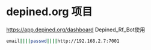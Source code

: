 # depined.org 项目

https://app.depined.org/dashboard
Depined_Rf_Bot使用
```bash
email||||passwd||||http://192.168.2.7:7001
```
